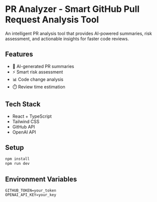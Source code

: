 # PR Analyzer - Smart GitHub Pull Request Analysis Tool

An intelligent PR analysis tool that provides AI-powered summaries, risk assessment, and actionable insights for faster code reviews.

## Features
- 🤖 AI-generated PR summaries
- ⚡ Smart risk assessment
- 📊 Code change analysis
- ⏱️ Review time estimation

## Tech Stack
- React + TypeScript
- Tailwind CSS
- GitHub API
- OpenAI API

## Setup
```bash
npm install
npm run dev
```

## Environment Variables
```
GITHUB_TOKEN=your_token
OPENAI_API_KEY=your_key
```